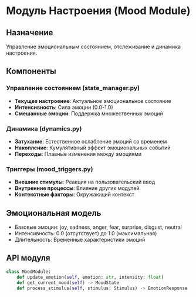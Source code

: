 # Модуль Настроения (Mood Module)

## Назначение
Управление эмоциональным состоянием, отслеживание и динамика настроения.

## Компоненты

### Управление состоянием (state_manager.py)
- **Текущее настроение**: Актуальное эмоциональное состояние
- **Интенсивность**: Сила эмоции (0.0-1.0)
- **Смешанные эмоции**: Поддержка множественных эмоций

### Динамика (dynamics.py)
- **Затухание**: Естественное ослабление эмоций со временем
- **Накопление**: Кумулятивный эффект эмоциональных событий
- **Переходы**: Плавные изменения между эмоциями

### Триггеры (mood_triggers.py)
- **Внешние стимулы**: Реакция на пользовательский ввод
- **Внутренние процессы**: Влияние других модулей
- **Контекстные факторы**: Окружающий контекст

## Эмоциональная модель
- Базовые эмоции: joy, sadness, anger, fear, surprise, disgust, neutral
- Интенсивность: 0.0 (отсутствует) до 1.0 (максимальная)
- Длительность: Временные характеристики эмоций

## API модуля
```python
class MoodModule:
    def update_emotion(self, emotion: str, intensity: float)
    def get_current_mood(self) -> MoodState
    def process_stimulus(self, stimulus: Stimulus) -> EmotionResponse